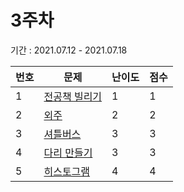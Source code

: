 # 3주차

기간 : 2021.07.12 - 2021.07.18

|번호|문제|난이도|점수|
|---|---|---|---|
|1|[전공책 빌리기](./1)|1|1|
|2|[외주](./2)|2|2|
|3|[셔틀버스](./3)|3|3|
|4|[다리 만들기](./4)|3|3|
|5|[히스토그램](./5)|4|4|

